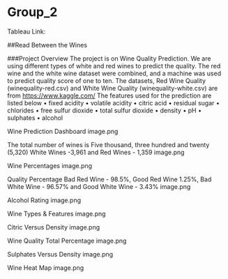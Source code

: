 # Group_2
Tableau Link: 

##Read Between the Wines

###Project Overview
The project is on Wine Quality Prediction. We are using different types of white and red wines to predict the quality. The red wine and the white wine dataset were combined, and a machine was used to predict quality score of one to ten.
The datasets, Red Wine Quality (winequality-red.csv) and White Wine Quality (winequality-white.csv) are from https://www.kaggle.com/
The features used for the prediction are listed below
•	fixed acidity
•	volatile acidity
•	citric acid
•	residual sugar
•	chlorides
•	free sulfur dioxide
•	total sulfur dioxide
•	density
•	pH
•	sulphates
•	alcohol

Wine Prediction Dashboard
image.png

The total number of wines is Five thousand, three hundred and twenty (5,320) White Wines -3,961 and Red Wines - 1,359
image.png

Wine Percentages
image.png

Quality Percentage
Bad Red Wine - 98.5%, Good Red Wine 1.25%, Bad White Wine - 96.57% and Good White Wine - 3.43%
image.png

Alcohol Rating
image.png

Wine Types & Features
image.png

Citric Versus Density
image.png

Wine Quality Total Percentage
image.png

Sulphates Versus Density
image.png

Wine Heat Map
image.png
